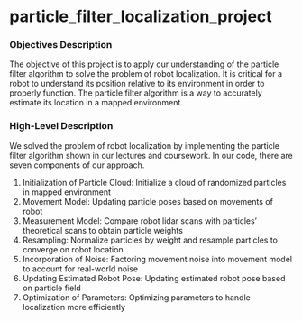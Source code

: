 # particle_filter_localization_project

### Objectives Description
The objective of this project is to apply our understanding of the particle filter algorithm to solve the problem of robot localization.  It is critical for a robot to understand its position relative to its environment in order to properly function.  The particle filter algorithm is a way to accurately estimate its location in a mapped environment.

### High-Level Description
We solved the problem of robot localization by implementing the particle filter algorithm shown in our lectures and coursework.  In our code, there are seven components of our approach.  
1. Initialization of Particle Cloud: Initialize a cloud of randomized particles in mapped environment
2. Movement Model: Updating particle poses based on movements of robot
3. Measurement Model: Compare robot lidar scans with particles’ theoretical scans to obtain particle weights
4. Resampling: Normalize particles by weight and resample particles to converge on robot location
5. Incorporation of Noise: Factoring movement noise into movement model to account for real-world noise
6. Updating Estimated Robot Pose: Updating estimated robot pose based on particle field
7. Optimization of Parameters: Optimizing parameters to handle localization more efficiently
